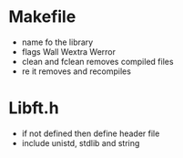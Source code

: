 # Makefile

- name fo the library
- flags Wall Wextra Werror
- clean and fclean removes compiled files
- re it removes and recompiles

# Libft.h
- if not defined then define header file
- include unistd, stdlib and string

